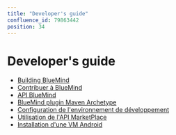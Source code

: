 ```yaml
---
title: "Developer's guide"
confluence_id: 79863442
position: 34
---
```

# Developer's guide


- [Building BlueMind](/Guide_du_développeur/Construction_de_BlueMind/)
- [Contribuer à BlueMind](/Guide_du_développeur/Contribuer_à_BlueMind/)
- [API BlueMind](/Guide_du_développeur/API_BlueMind/)
- [BlueMind plugin Maven Archetype](/Guide_du_développeur/BlueMind_plugin_Maven_Archetype/)
- [Configuration de l'environnement de développement](/Guide_du_développeur/Configuration_de_l_environnement_de_développement/)
- [Utilisation de l'API MarketPlace](/Guide_du_développeur/Utilisation_de_l_API_MarketPlace/)
- [Installation d'une VM Android](/Guide_du_développeur/Installation_d_une_VM_Android/)


 

 

